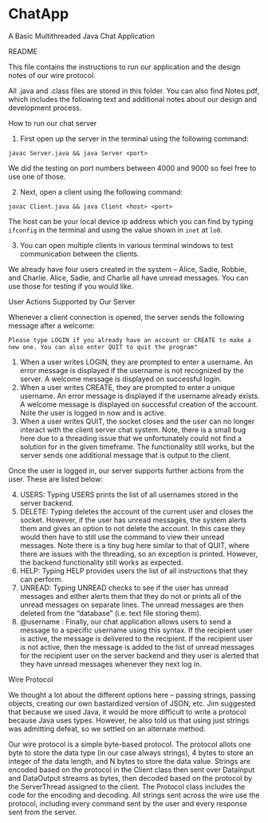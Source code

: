 # ChatApp
A Basic Multithreaded Java Chat Application

README

This file contains the instructions to run our application and the design notes of our wire protocol.

All .java and .class files are stored in this folder. You can also find Notes.pdf, which includes the following text and additional notes about our design and development process. 


How to run our chat server

1.	First open up the server in the terminal using the following command:

`javac Server.java && java Server <port>`

We did the testing on port numbers between 4000 and 9000 so feel free to use one of those.

2.	Next, open a client using the following command:

`javac Client.java && java Client <host> <port>`
	
The host can be your local device ip address which you can find by typing `ifconfig` in the terminal and using the value shown in `inet` at `lo0`.  

3.	You can open multiple clients in various terminal windows to test communication between the clients.

We already have four users created in the system – Alice, Sadie, Robbie, and Charlie. Alice, Sadie, and Charlie all have unread messages. You can use those for testing if you would like. 

User Actions Supported by Our Server

Whenever a client connection is opened, the server sends the following message after a welcome:

`Please type LOGIN if you already have an account or CREATE to make a new one. You can also enter QUIT to quit the program"`

1.	When a user writes LOGIN, they are prompted to enter a username. An error message is displayed if the username is not recognized by the server. A welcome message is displayed on successful login.
2.	When a user writes CREATE, they are prompted to enter a unique username. An error message is displayed if the username already exists. A welcome message is displayed on successful creation of the account. Note the user is logged in now and is active.
3.	When a user writes QUIT, the socket closes and the user can no longer interact with the client server chat system. Note, there is a small bug here due to a threading issue that we unfortunately could not find a solution for in the given timeframe. The functionality still works, but the server sends one additional message that is output to the client.

Once the user is logged in, our server supports further actions from the user. These are listed below:

4.	USERS: Typing USERS prints the list of all usernames stored in the server backend.
5.	DELETE: Typing deletes the account of the current user and closes the socket. However, if the user has unread messages, the system alerts them and gives an option to not delete the account. In this case they would then have to still use the command to view their unread messages. Note there is a tiny bug here similar to that of QUIT, where there are issues with the threading, so an exception is printed. However, the backend functionality still works as expected.
6.	HELP: Typing HELP provides users the list of all instructions that they can perform.
7.	UNREAD: Typing UNREAD checks to see if the user has unread messages and either alerts them that they do not or prints all of the unread messages on separate lines. The unread messages are then deleted from the “database” (i.e. text file storing them).
8.	@username <message>: Finally, our chat application allows users to send a message to a specific username using this syntax. If the recipient user is active, the message is delivered to the recipient. If the recipient user is not active, then the message is added to the list of unread messages for the recipient user on the server backend and they user is alerted that they have unread messages whenever they next log in. 


Wire Protocol

We thought a lot about the different options here – passing strings, passing objects, creating our own bastardized version of JSON, etc. Jim suggested that because we used Java, it would be more difficult to write a protocol because Java uses types. However, he also told us that using just strings was admitting defeat, so we settled on an alternate method. 

Our wire protocol is a simple byte-based protocol. The protocol allots one byte to store the data type (in our case always strings), 4 bytes to store an integer of the data length, and N bytes to store the data value. Strings are encoded based on the protocol in the Client class then sent over DataInput and DataOutput streams as bytes, then decoded based on the protocol by the ServerThread assigned to the client. The Protocol class includes the code for the encoding and decoding. All strings sent across the wire use the protocol, including every command sent by the user and every response sent from the server.



